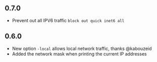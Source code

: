 ## 0.7.0
* Prevent out all IPV6 traffic `block out quick inet6 all`

## 0.6.0
* New option `-local` allows local network traffic, thanks @kabouzeid
* Added the network mask when printing the current IP addresses
